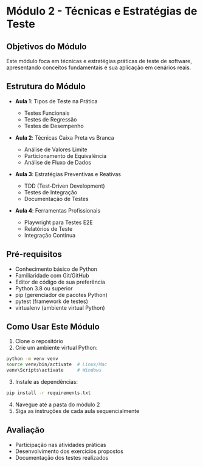 # Módulo 2 - Técnicas e Estratégias de Teste

## Objetivos do Módulo
Este módulo foca em técnicas e estratégias práticas de teste de software, apresentando conceitos fundamentais e sua aplicação em cenários reais.

## Estrutura do Módulo
- **Aula 1**: Tipos de Teste na Prática
  - Testes Funcionais
  - Testes de Regressão
  - Testes de Desempenho

- **Aula 2**: Técnicas Caixa Preta vs Branca
  - Análise de Valores Limite
  - Particionamento de Equivalência
  - Análise de Fluxo de Dados

- **Aula 3**: Estratégias Preventivas e Reativas
  - TDD (Test-Driven Development)
  - Testes de Integração
  - Documentação de Testes

- **Aula 4**: Ferramentas Profissionais
  - Playwright para Testes E2E
  - Relatórios de Teste
  - Integração Contínua

## Pré-requisitos
- Conhecimento básico de Python
- Familiaridade com Git/GitHub
- Editor de código de sua preferência
- Python 3.8 ou superior
- pip (gerenciador de pacotes Python)
- pytest (framework de testes)
- virtualenv (ambiente virtual Python)

## Como Usar Este Módulo
1. Clone o repositório
2. Crie um ambiente virtual Python:
```bash
python -m venv venv
source venv/bin/activate  # Linux/Mac
venv\Scripts\activate     # Windows
```
3. Instale as dependências:
```bash
pip install -r requirements.txt
```
4. Navegue até a pasta do módulo 2
5. Siga as instruções de cada aula sequencialmente

## Avaliação
- Participação nas atividades práticas
- Desenvolvimento dos exercícios propostos
- Documentação dos testes realizados 